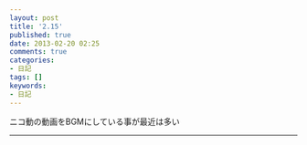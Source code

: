 ```yaml
---
layout: post
title: '2.15'
published: true
date: 2013-02-20 02:25
comments: true
categories:
- 日記
tags: []
keywords:
- 日記
---
```

ニコ動の動画をBGMにしている事が最近は多い

---

